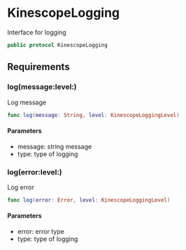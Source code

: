 # KinescopeLogging

Interface for logging

``` swift
public protocol KinescopeLogging 
```

## Requirements

### log(message:​level:​)

Log message

``` swift
func log(message: String, level: KinescopeLoggingLevel)
```

#### Parameters

  - message: string message
  - type: type of logging

### log(error:​level:​)

Log error

``` swift
func log(error: Error, level: KinescopeLoggingLevel)
```

#### Parameters

  - error: error type
  - type: type of logging
